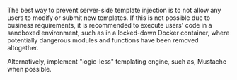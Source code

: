 The best way to prevent server-side template injection is to not allow any users to modify or submit new templates. If this is not possible due to business requirements, it is recommended to execute users' code in a sandboxed environment, such as in a locked-down Docker container, where potentially dangerous modules and functions have been removed altogether.

Alternatively, implement "logic-less" templating engine, such as, Mustache when possible.